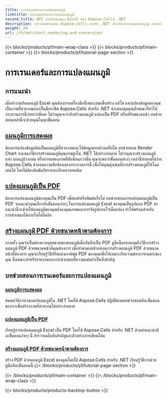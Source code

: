 ```yaml
---
title: การเรนเดอร์และการแปลงแผนภูมิ
linktitle: การเรนเดอร์และการแปลงแผนภูมิ
second_title: API การประมวลผล Excel ของ Aspose.Cells .NET
description: สำรวจบทช่วยสอน Aspose.Cells สำหรับ .NET เกี่ยวกับการเรนเดอร์แผนภูมิ การแปลง และการสร้าง PDF ด้วยขนาดหน้าที่ต้องการ คำแนะนำทีละขั้นตอนสำหรับการจัดการแผนภูมิ Excel ได้อย่างราบรื่น
weight: 24
url: /th/net/chart-rendering-and-conversion/
---
```


{{< blocks/products/pf/main-wrap-class >}}
{{< blocks/products/pf/main-container >}}
{{< blocks/products/pf/tutorial-page-section >}}

# การเรนเดอร์และการแปลงแผนภูมิ

## การแนะนำ

เมื่อทำงานกับแผนภูมิ Excel คุณต้องการเครื่องมือที่เหมาะสมเพื่อสร้าง แก้ไข และแปลงข้อมูลของคุณเป็นภาพที่สวยงามและเป็นมืออาชีพ Aspose.Cells สำหรับ .NET นำเสนอชุดคุณลักษณะที่ทำให้กระบวนการนี้ง่ายกว่าที่เคย ไม่ว่าคุณจะกำลังสร้างแผนภูมิ แปลงเป็น PDF หรือปรับขนาดหน้า บทช่วยสอนเหล่านี้จะช่วยคุณในทุกขั้นตอน

## [แผนภูมิการแสดงผล](./render-chart/)

ต้องการแปลงข้อมูลดิบเป็นแผนภูมิที่สวยงามและให้ข้อมูลครบถ้วนหรือไม่ บทช่วยสอน Render Chart จะแสดงวิธีการสร้างแผนภูมิคุณภาพสูงใน .NET ได้อย่างง่ายดาย ไม่ว่าคุณจะสร้างแผนภูมิแท่ง แผนภูมิวงกลม หรือการแสดงภาพที่ซับซ้อนกว่านั้น คุณจะพบว่าขั้นตอนต่างๆ เหล่านี้ทำตามได้ง่าย Aspose.Cells ช่วยลดความซับซ้อนของกระบวนการนี้ เพื่อให้คุณมุ่งเน้นที่การสร้างแผนภูมิให้โดดเด่นได้ โดยไม่ต้องติดขัดกับรายละเอียดทางเทคนิค

## [แปลงแผนภูมิเป็น PDF](./convert-chart-to-pdf/)

ต้องการแปลงแผนภูมิของคุณเป็น PDF เพื่อแชร์หรือพิมพ์หรือไม่ บทช่วยสอนการแปลงแผนภูมิเป็น PDF จะแนะนำคุณเกี่ยวกับขั้นตอนง่ายๆ ในการแปลงแผนภูมิ Excel ของคุณเป็นรูปแบบ PDF คำแนะนำนี้จะช่วยให้แผนภูมิของคุณยังคงคุณภาพและการจัดรูปแบบไว้เมื่อแปลง ทำให้พร้อมสำหรับการนำเสนอได้ภายในไม่กี่คลิก

## [สร้างแผนภูมิ PDF ด้วยขนาดหน้าตามต้องการ](./create-chart-pdf-with-desired-page-size/)

บางครั้ง คุณจำเป็นต้องควบคุมขนาดของแผนภูมิเมื่อบันทึกเป็น PDF คู่มือนี้ครอบคลุมถึงวิธีการสร้างแผนภูมิ PDF ด้วยขนาดหน้าที่คุณต้องการ เมื่อทำตามบทช่วยสอนการสร้างแผนภูมิ PDF ด้วยขนาดหน้าที่ต้องการ คุณจะเรียนรู้วิธีปรับแต่งเอาต์พุต PDF ของคุณเพื่อให้เหมาะกับความต้องการเฉพาะของคุณ ซึ่งเหมาะสำหรับรายงานและการนำเสนอที่ความแม่นยำเป็นสิ่งสำคัญ

## บทช่วยสอนการเรนเดอร์และการแปลงแผนภูมิ
### [แผนภูมิการแสดงผล](./render-chart/)
ค้นพบวิธีการเรนเดอร์แผนภูมิใน .NET โดยใช้ Aspose.Cells ปฏิบัติตามบทช่วยสอนทีละขั้นตอนของเราเพื่อสร้างภาพที่สวยงามได้อย่างง่ายดาย
### [แปลงแผนภูมิเป็น PDF](./convert-chart-to-pdf/)
เรียนรู้การแปลงแผนภูมิ Excel เป็น PDF โดยใช้ Aspose.Cells สำหรับ .NET ด้วยคำแนะนำทีละขั้นตอนง่ายๆ นี้ สำรวจเคล็ดลับสำคัญและตัวอย่างการเขียนโค้ด
### [สร้างแผนภูมิ PDF ด้วยขนาดหน้าตามต้องการ](./create-chart-pdf-with-desired-page-size/)
สร้าง PDF ด้วยแผนภูมิ Excel ของคุณโดยใช้ Aspose.Cells สำหรับ .NET เรียนรู้วิธีการด้วยคู่มือทีละขั้นตอนนี้
{{< /blocks/products/pf/tutorial-page-section >}}

{{< /blocks/products/pf/main-container >}}
{{< /blocks/products/pf/main-wrap-class >}}

{{< blocks/products/products-backtop-button >}}
